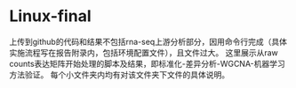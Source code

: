 # Linux-final

上传到github的代码和结果不包括rna-seq上游分析部分，因用命令行完成（具体实施流程写在报告附录内，包括环境配置文件），且文件过大。
这里展示从raw counts表达矩阵开始处理的脚本及结果，即标准化-差异分析-WGCNA-机器学习方法验证。
每个小文件夹内均有对该文件夹下文件的具体说明。
